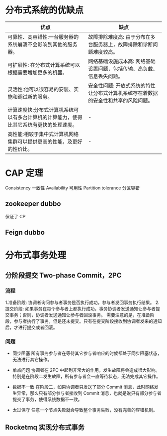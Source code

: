 # 分布式系统的优缺点
|  优点   | 缺点  |
|  ----  | ----  |
| 可靠性、高容错性:一台服务器的系统崩溃不会影响到其他的服务器。  | 故障排除难度高: 由于分布在多台服务器上，故障排除和诊断问题难度较高。|
| 可扩展性: 在分布式计算系统可以根据需要增加更多的机器。 | 网络基础设施成本高: 网络基础设置问题，包括传输、高负载、信息丢失问题。|
| 灵活性:他可以很容易的安装、实施和调试新的服务。| 安全性问题: 开放式系统的特性让分布式计算机系统存在着数据的安全性和共享的风险问题。 |
| 计算速度快:分布式计算机系统可以有多台计算机的计算能力，使得比其它系统有更快的处理速度。| - |
| 高性能:相较于集中式计算机网络集群可以提供更高的性能，及更好的性价比。| - |

# CAP 定理
Consistency 一致性
Availability 可用性
Partition tolerance 分区容错 
## zookeeper dubbo 
保证了 CP
## Feign dubbo 


# 分布式事务处理
## 分阶段提交 Two-phase Commit，2PC
### 流程
1.准备阶段: 协调者询问参与者事务是否执行成功，参与者发回事务执行结果。
2.提交阶段: 如果事务在每个参与者上都执行成功，事务协调者发送通知让参与者提交事务；否则，协调者发送通知让参与者回滚事务。
需要注意的是，在准备阶段，参与者执行了事务，但是还未提交。只有在提交阶段接收到协调者发来的通知后，才进行提交或者回滚。
### 问题
* 同步阻塞 所有事务参与者在等待其它参与者响应的时候都处于同步阻塞状态，无法进行其它操作。

* 单点问题 协调者在 2PC 中起到非常大的作用，发生故障将会造成很大影响。特别是在阶段二发生故障，所有参与者会一直等待状态，无法完成其它操作。

* 数据不一致 在阶段二，如果协调者只发送了部分 Commit 消息，此时网络发生异常，那么只有部分参与者接收到 Commit 消息，也就是说只有部分参与者提交了事务，使得系统数据不一致。

* 太过保守 任意一个节点失败就会导致整个事务失败，没有完善的容错机制。

## Rocketmq 实现分布式事务


